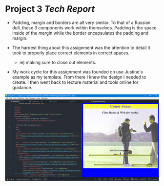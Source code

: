 # Project 3 _Tech Report_

* Padding, margin and borders are all very similar.  To that of a Russian doll, these 3 components work within themselves.  Padding is the space inside of the margin while the border encapsulates the padding and margin.

* The hardest thing about this assignment was the attention to detail it took to properly place correct elements in correct spaces.
    * ie) making sure to close out elements.

* My work cycle for this assignment was founded on use Justine's example as my template.  From there I knew the design I needed to create.  I then went back to lecture material and tools online for guidance.

![Alt text](./images/screenshot-p3.png "screenshot-p3")
